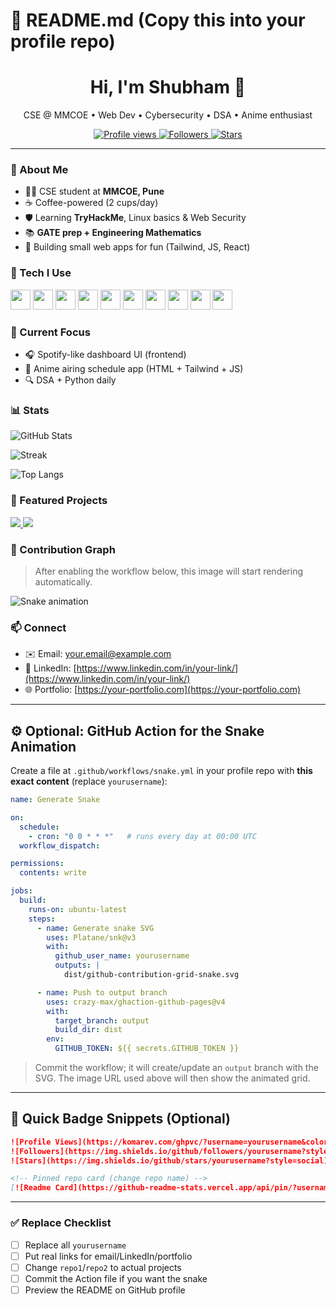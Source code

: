 # 📄 README.md (Copy this into your profile repo)

<!-- Replace EVERY `yourusername` and links with your real ones -->

<h1 align="center">Hi, I'm Shubham 👋</h1>
<p align="center">
  CSE @ MMCOE • Web Dev • Cybersecurity • DSA • Anime enthusiast
</p>

<p align="center">
  <a href="https://komarev.com/ghpvc/?username=yourusername">
    <img src="https://komarev.com/ghpvc/?username=yourusername&style=flat&color=blue" alt="Profile views" />
  </a>
  <a href="https://github.com/yourusername?tab=followers">
    <img src="https://img.shields.io/github/followers/yourusername?style=social" alt="Followers" />
  </a>
  <a href="https://github.com/yourusername?tab=stars">
    <img src="https://img.shields.io/github/stars/yourusername?style=social" alt="Stars" />
  </a>
</p>

---

### 🚀 About Me

* 🧑‍💻 CSE student at **MMCOE, Pune**
* ☕ Coffee-powered (2 cups/day)
* 🛡️ Learning **TryHackMe**, Linux basics & Web Security
* 📚 **GATE prep + Engineering Mathematics**
* 🧪 Building small web apps for fun (Tailwind, JS, React)

### 🧰 Tech I Use

<p>
  <img height="32" width="32" src="https://cdn.jsdelivr.net/gh/devicons/devicon/icons/c/c-original.svg" />
  <img height="32" width="32" src="https://cdn.jsdelivr.net/gh/devicons/devicon/icons/cplusplus/cplusplus-original.svg" />
  <img height="32" width="32" src="https://cdn.jsdelivr.net/gh/devicons/devicon/icons/python/python-original.svg" />
  <img height="32" width="32" src="https://cdn.jsdelivr.net/gh/devicons/devicon/icons/javascript/javascript-original.svg" />
  <img height="32" width="32" src="https://cdn.jsdelivr.net/gh/devicons/devicon/icons/html5/html5-plain.svg" />
  <img height="32" width="32" src="https://cdn.jsdelivr.net/gh/devicons/devicon/icons/css3/css3-plain.svg" />
  <img height="32" width="32" src="https://cdn.jsdelivr.net/gh/devicons/devicon/icons/tailwindcss/tailwindcss-original.svg" />
  <img height="32" width="32" src="https://cdn.jsdelivr.net/gh/devicons/devicon/icons/react/react-original.svg" />
  <img height="32" width="32" src="https://cdn.jsdelivr.net/gh/devicons/devicon/icons/git/git-original.svg" />
  <img height="32" width="32" src="https://cdn.jsdelivr.net/gh/devicons/devicon/icons/linux/linux-original.svg" />
</p>

### 🔭 Current Focus

* 🎧 Spotify-like dashboard UI (frontend)
* 📅 Anime airing schedule app (HTML + Tailwind + JS)
* 🔍 DSA + Python daily

### 📊 Stats

![GitHub Stats](https://github-readme-stats.vercel.app/api?username=yourusername\&show_icons=true\&theme=radical)

![Streak](https://streak-stats.demolab.com?user=yourusername\&theme=radical)

![Top Langs](https://github-readme-stats.vercel.app/api/top-langs/?username=yourusername\&layout=compact\&theme=radical)

### 📌 Featured Projects

<a href="https://github.com/yourusername/repo1">
  <img src="https://github-readme-stats.vercel.app/api/pin/?username=yourusername&repo=repo1&theme=radical" />
</a>
<a href="https://github.com/yourusername/repo2">
  <img src="https://github-readme-stats.vercel.app/api/pin/?username=yourusername&repo=repo2&theme=radical" />
</a>

### 🐍 Contribution Graph

> After enabling the workflow below, this image will start rendering automatically.

![Snake animation](https://github.com/yourusername/yourusername/blob/output/github-contribution-grid-snake.svg)

### 📫 Connect

* ✉️ Email: [your.email@example.com](mailto:your.email@example.com)
* 🔗 LinkedIn: [https://www.linkedin.com/in/your-link/](https://www.linkedin.com/in/your-link/)
* 🌐 Portfolio: [https://your-portfolio.com](https://your-portfolio.com)

---

## ⚙️ Optional: GitHub Action for the Snake Animation

Create a file at `.github/workflows/snake.yml` in your profile repo with **this exact content** (replace `yourusername`):

```yml
name: Generate Snake

on:
  schedule:
    - cron: "0 0 * * *"   # runs every day at 00:00 UTC
  workflow_dispatch:

permissions:
  contents: write

jobs:
  build:
    runs-on: ubuntu-latest
    steps:
      - name: Generate snake SVG
        uses: Platane/snk@v3
        with:
          github_user_name: yourusername
          outputs: |
            dist/github-contribution-grid-snake.svg

      - name: Push to output branch
        uses: crazy-max/ghaction-github-pages@v4
        with:
          target_branch: output
          build_dir: dist
        env:
          GITHUB_TOKEN: ${{ secrets.GITHUB_TOKEN }}
```

> Commit the workflow; it will create/update an `output` branch with the SVG. The image URL used above will then show the animated grid.

---

## 🔗 Quick Badge Snippets (Optional)

```md
![Profile Views](https://komarev.com/ghpvc/?username=yourusername&color=blue)
![Followers](https://img.shields.io/github/followers/yourusername?style=social)
![Stars](https://img.shields.io/github/stars/yourusername?style=social)
```

```md
<!-- Pinned repo card (change repo name) -->
[![Readme Card](https://github-readme-stats.vercel.app/api/pin/?username=yourusername&repo=repo-name&theme=radical)](https://github.com/yourusername/repo-name)
```

---

### ✅ Replace Checklist

* [ ] Replace all `yourusername`
* [ ] Put real links for email/LinkedIn/portfolio
* [ ] Change `repo1`/`repo2` to actual projects
* [ ] Commit the Action file if you want the snake
* [ ] Preview the README on GitHub profile
